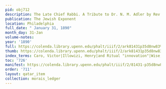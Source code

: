 ```yaml
---
pid: obj712
description: The Late Chief Rabbi. A Tribute to Dr. N. M. Adler by Rev. Dr. Morais.
publication: The Jewish Exponent
location: Philadelphia
full_date: " January 31, 1890"
month_day: 31-Jan
volume-notes:
year: '1890'
full: https://colenda.library.upenn.edu/phalt/iiif/2/ark81431p35d8nw83%2FSHA256E-s7557799--fda6dc4a5aaa8000ab00efc6f09b779a8772c558bbd493fdf2f7ef94ac53caac.jpeg/full/3500,/0/default.jpg
thumb: https://colenda.library.upenn.edu/phalt/iiif/2/ark81431p35d8nw83%2FSHA256E-s7557799--fda6dc4a5aaa8000ab00efc6f09b779a8772c558bbd493fdf2f7ef94ac53caac.jpeg/full/!200,200/0/default.jpg
index_terms: Caro, Victor|Illowizi, Henry|and Ritual "innovation"|Wise, I. M.
toc: '726'
manifest: https://colenda.library.upenn.edu/phalt/iiif/2/81431-p35d8nw83/manifest
order: '711'
layout: qatar_item
collection: morais_ledger
---
```

